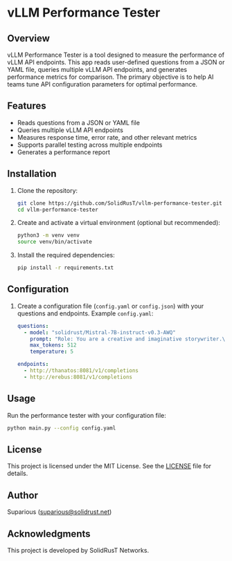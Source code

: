 # vLLM Performance Tester

## Overview

vLLM Performance Tester is a tool designed to measure the performance of vLLM API endpoints. This app reads user-defined questions from a JSON or YAML file, queries multiple vLLM API endpoints, and generates performance metrics for comparison. The primary objective is to help AI teams tune API configuration parameters for optimal performance.

## Features

- Reads questions from a JSON or YAML file
- Queries multiple vLLM API endpoints
- Measures response time, error rate, and other relevant metrics
- Supports parallel testing across multiple endpoints
- Generates a performance report

## Installation

1. Clone the repository:
    ```bash
    git clone https://github.com/SolidRusT/vllm-performance-tester.git
    cd vllm-performance-tester
    ```

2. Create and activate a virtual environment (optional but recommended):
    ```bash
    python3 -m venv venv
    source venv/bin/activate
    ```

3. Install the required dependencies:
    ```bash
    pip install -r requirements.txt
    ```

## Configuration

1. Create a configuration file (`config.yaml` or `config.json`) with your questions and endpoints. Example `config.yaml`:
    ```yaml
    questions:
      - model: "solidrust/Mistral-7B-instruct-v0.3-AWQ"
        prompt: "Role: You are a creative and imaginative storywriter.\nInstruction: Write a simple and engaging poem about who kicked my dog.\nInput:"
        max_tokens: 512
        temperature: 5

    endpoints:
      - http://thanatos:8081/v1/completions
      - http://erebus:8081/v1/completions
    ```

## Usage

Run the performance tester with your configuration file:
```bash
python main.py --config config.yaml
```

## License

This project is licensed under the MIT License. See the [LICENSE](LICENSE) file for details.

## Author

Suparious (suparious@solidrust.net)

## Acknowledgments

This project is developed by SolidRusT Networks.
